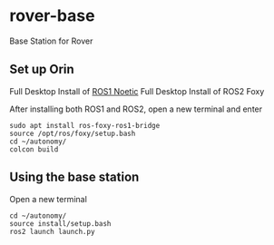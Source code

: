 # rover-base
Base Station for Rover

## Set up Orin
Full Desktop Install of [ROS1 Noetic](http://wiki.ros.org/noetic/Installation/Ubuntu)
Full Desktop Install of ROS2 Foxy

After installing both ROS1 and ROS2, open a new terminal and enter
```
sudo apt install ros-foxy-ros1-bridge
source /opt/ros/foxy/setup.bash
cd ~/autonomy/
colcon build
```
## Using the base station
Open a new terminal
```
cd ~/autonomy/
source install/setup.bash
ros2 launch launch.py
```